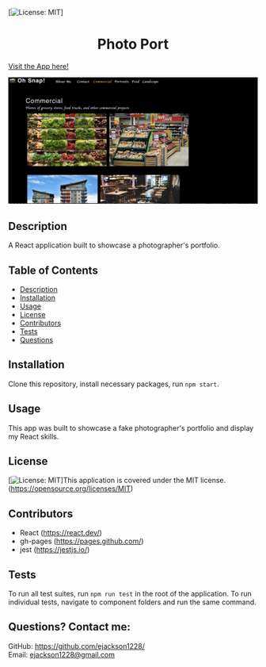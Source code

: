  [![License: MIT](https://img.shields.io/badge/License-MIT-yellow.svg)] 
# <h1 align="center">Photo Port</h1>

<a href="https://ejackson1228.github.io/photo-port/">Visit the App here!</a>

<img src="src/assets/screenshot/photo-port-ss.jpg" alt="Photo Port Application">


## Description


A React application built to showcase a photographer's portfolio. 
  
## Table of Contents
  - [Description](#description)
  - [Installation](#installation)
  - [Usage](#usage)
  - [License](#license)
  - [Contributors](#contributors)
  - [Tests](#tests)
  - [Questions](#questions)

## Installation
Clone this repository, install necessary packages, run ``npm start``.

## Usage
This app was built to showcase a fake photographer's portfolio and display my React skills.

## License
[![License: MIT](https://img.shields.io/badge/License-MIT-yellow.svg)]This application is covered under the MIT license. (https://opensource.org/licenses/MIT)

## Contributors
- React (https://react.dev/)
- gh-pages (https://pages.github.com/)
- jest (https://jestjs.io/)

## Tests
To run all test suites, run ``npm run test`` in the root of the application. To run individual tests, navigate to component folders and run the same command.

## Questions? Contact me:
GitHub: https://github.com/ejackson1228/ <br>
Email: ejackson1228@gmail.com

